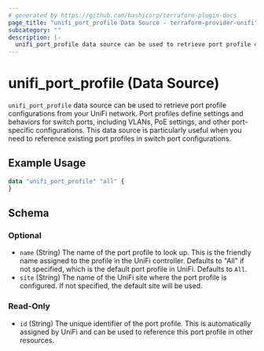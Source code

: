 ```yaml
---
# generated by https://github.com/hashicorp/terraform-plugin-docs
page_title: "unifi_port_profile Data Source - terraform-provider-unifi"
subcategory: ""
description: |-
  unifi_port_profile data source can be used to retrieve port profile configurations from your UniFi network. Port profiles define settings and behaviors for switch ports, including VLANs, PoE settings, and other port-specific configurations. This data source is particularly useful when you need to reference existing port profiles in switch port configurations.
---
```


# unifi_port_profile (Data Source)

`unifi_port_profile` data source can be used to retrieve port profile configurations from your UniFi network. Port profiles define settings and behaviors for switch ports, including VLANs, PoE settings, and other port-specific configurations. This data source is particularly useful when you need to reference existing port profiles in switch port configurations.

## Example Usage

```terraform
data "unifi_port_profile" "all" {
}
```

<!-- schema generated by tfplugindocs -->
## Schema

### Optional

- `name` (String) The name of the port profile to look up. This is the friendly name assigned to the profile in the UniFi controller. Defaults to "All" if not specified, which is the default port profile in UniFi. Defaults to `All`.
- `site` (String) The name of the UniFi site where the port profile is configured. If not specified, the default site will be used.

### Read-Only

- `id` (String) The unique identifier of the port profile. This is automatically assigned by UniFi and can be used to reference this port profile in other resources.
